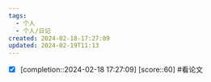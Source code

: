 ```yaml
---
tags:
  - 个人
  - 个人/日记
created: 2024-02-18-17:27:09
updated: 2024-02-19T11:13
---
```




- [x]  [completion::2024-02-18 17:27:09] [score::60] #看论文